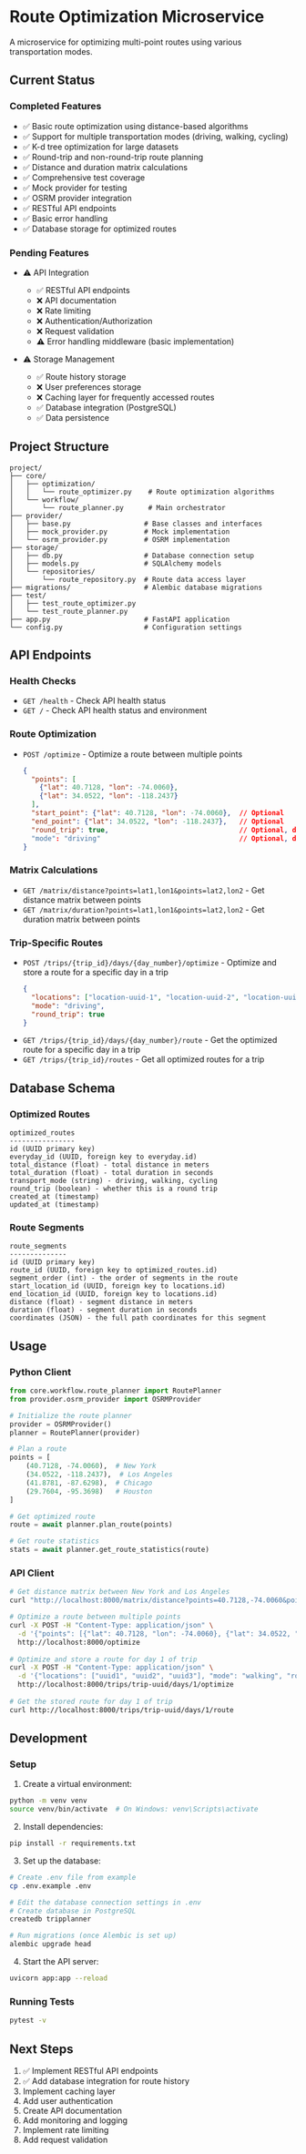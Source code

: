 # Route Optimization Microservice

A microservice for optimizing multi-point routes using various transportation modes.

## Current Status

### Completed Features
- ✅ Basic route optimization using distance-based algorithms
- ✅ Support for multiple transportation modes (driving, walking, cycling)
- ✅ K-d tree optimization for large datasets
- ✅ Round-trip and non-round-trip route planning
- ✅ Distance and duration matrix calculations
- ✅ Comprehensive test coverage
- ✅ Mock provider for testing
- ✅ OSRM provider integration
- ✅ RESTful API endpoints
- ✅ Basic error handling
- ✅ Database storage for optimized routes

### Pending Features
- ⚠️ API Integration
  - ✅ RESTful API endpoints
  - ❌ API documentation
  - ❌ Rate limiting
  - ❌ Authentication/Authorization
  - ❌ Request validation
  - ⚠️ Error handling middleware (basic implementation)

- ⚠️ Storage Management
  - ✅ Route history storage
  - ❌ User preferences storage
  - ❌ Caching layer for frequently accessed routes
  - ✅ Database integration (PostgreSQL)
  - ✅ Data persistence

## Project Structure
```
project/
├── core/
│   ├── optimization/
│   │   └── route_optimizer.py    # Route optimization algorithms
│   └── workflow/
│       └── route_planner.py      # Main orchestrator
├── provider/
│   ├── base.py                  # Base classes and interfaces
│   ├── mock_provider.py         # Mock implementation
│   └── osrm_provider.py         # OSRM implementation
├── storage/
│   ├── db.py                    # Database connection setup
│   ├── models.py                # SQLAlchemy models
│   └── repositories/
│       └── route_repository.py  # Route data access layer
├── migrations/                  # Alembic database migrations
├── test/
│   ├── test_route_optimizer.py
│   └── test_route_planner.py
├── app.py                       # FastAPI application
└── config.py                    # Configuration settings
```

## API Endpoints

### Health Checks
- `GET /health` - Check API health status
- `GET /` - Check API health status and environment

### Route Optimization
- `POST /optimize` - Optimize a route between multiple points
  ```json
  {
    "points": [
      {"lat": 40.7128, "lon": -74.0060},
      {"lat": 34.0522, "lon": -118.2437}
    ],
    "start_point": {"lat": 40.7128, "lon": -74.0060},  // Optional
    "end_point": {"lat": 34.0522, "lon": -118.2437},   // Optional
    "round_trip": true,                                // Optional, default: true
    "mode": "driving"                                  // Optional, default: driving
  }
  ```

### Matrix Calculations
- `GET /matrix/distance?points=lat1,lon1&points=lat2,lon2` - Get distance matrix between points
- `GET /matrix/duration?points=lat1,lon1&points=lat2,lon2` - Get duration matrix between points

### Trip-Specific Routes
- `POST /trips/{trip_id}/days/{day_number}/optimize` - Optimize and store a route for a specific day in a trip
  ```json
  {
    "locations": ["location-uuid-1", "location-uuid-2", "location-uuid-3"],
    "mode": "driving",
    "round_trip": true
  }
  ```
- `GET /trips/{trip_id}/days/{day_number}/route` - Get the optimized route for a specific day in a trip
- `GET /trips/{trip_id}/routes` - Get all optimized routes for a trip

## Database Schema

### Optimized Routes
```
optimized_routes
----------------
id (UUID primary key)
everyday_id (UUID, foreign key to everyday.id)
total_distance (float) - total distance in meters
total_duration (float) - total duration in seconds
transport_mode (string) - driving, walking, cycling
round_trip (boolean) - whether this is a round trip
created_at (timestamp)
updated_at (timestamp)
```

### Route Segments
```
route_segments
--------------
id (UUID primary key)
route_id (UUID, foreign key to optimized_routes.id)
segment_order (int) - the order of segments in the route
start_location_id (UUID, foreign key to locations.id)
end_location_id (UUID, foreign key to locations.id)
distance (float) - segment distance in meters
duration (float) - segment duration in seconds
coordinates (JSON) - the full path coordinates for this segment
```

## Usage

### Python Client
```python
from core.workflow.route_planner import RoutePlanner
from provider.osrm_provider import OSRMProvider

# Initialize the route planner
provider = OSRMProvider()
planner = RoutePlanner(provider)

# Plan a route
points = [
    (40.7128, -74.0060),  # New York
    (34.0522, -118.2437),  # Los Angeles
    (41.8781, -87.6298),  # Chicago
    (29.7604, -95.3698)   # Houston
]

# Get optimized route
route = await planner.plan_route(points)

# Get route statistics
stats = await planner.get_route_statistics(route)
```

### API Client
```bash
# Get distance matrix between New York and Los Angeles
curl "http://localhost:8000/matrix/distance?points=40.7128,-74.0060&points=34.0522,-118.2437"

# Optimize a route between multiple points
curl -X POST -H "Content-Type: application/json" \
  -d '{"points": [{"lat": 40.7128, "lon": -74.0060}, {"lat": 34.0522, "lon": -118.2437}]}' \
  http://localhost:8000/optimize
  
# Optimize and store a route for day 1 of trip
curl -X POST -H "Content-Type: application/json" \
  -d '{"locations": ["uuid1", "uuid2", "uuid3"], "mode": "walking", "round_trip": true}' \
  http://localhost:8000/trips/trip-uuid/days/1/optimize
  
# Get the stored route for day 1 of trip
curl http://localhost:8000/trips/trip-uuid/days/1/route
```

## Development

### Setup
1. Create a virtual environment:
```bash
python -m venv venv
source venv/bin/activate  # On Windows: venv\Scripts\activate
```

2. Install dependencies:
```bash
pip install -r requirements.txt
```

3. Set up the database:
```bash
# Create .env file from example
cp .env.example .env

# Edit the database connection settings in .env
# Create database in PostgreSQL
createdb tripplanner

# Run migrations (once Alembic is set up)
alembic upgrade head
```

4. Start the API server:
```bash
uvicorn app:app --reload
```

### Running Tests
```bash
pytest -v
```

## Next Steps
1. ✅ Implement RESTful API endpoints
2. ✅ Add database integration for route history
3. Implement caching layer
4. Add user authentication
5. Create API documentation
6. Add monitoring and logging
7. Implement rate limiting
8. Add request validation
